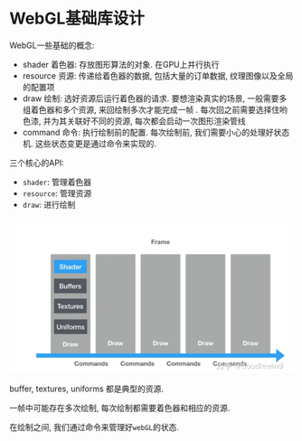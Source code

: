 # WebGL基础库设计

WebGL一些基础的概念:

- shader 着色器: 存放图形算法的对象. 在GPU上并行执行
- resource 资源: 传递给着色器的数据, 包括大量的订单数据, 纹理图像以及全局的配置项
- draw 绘制: 选好资源后运行着色器的请求. 要想渲染真实的场景, 一般需要多组着色器和多个资源, 来回绘制多次才能完成一帧 . 每次回之前需要选择住哟色漆, 并为其关联好不同的资源, 每次都会启动一次图形渲染管线
- command 命令: 执行绘制前的配置. 每次绘制前, 我们需要小心的处理好状态机. 这些状态变更是通过命令来实现的.

三个核心的API:

- `shader`: 管理着色器
- `resource`: 管理资源
- `draw`: 进行绘制

![](imgs/2023-01-04-11-31-45.png)

buffer, textures, uniforms 都是典型的资源.

一帧中可能存在多次绘制, 每次绘制都需要着色器和相应的资源.

在绘制之间, 我们通过命令来管理好`webGL`的状态.

